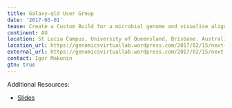 ```yaml
---
title: Galaxy-qld User Group
date: '2017-03-01'
tease: Create a Custom Build for a microbial genome and visualise aligned reads in Trackster
continent: AU
location: St Lucia Campus, University of Queensland, Brisbane. Australia
location_url: https://genomicsvirtuallab.wordpress.com/2017/02/15/next-meeting-of-galaxy-qld-users-is-on-march-1/
external_url: https://genomicsvirtuallab.wordpress.com/2017/02/15/next-meeting-of-galaxy-qld-users-is-on-march-1/
contact: Igor Makunin
gtn: true
---
```

Additional Resources:
- [Slides](https://dl.dropboxusercontent.com/u/44487329/170301_meetup_custom_genomes.pdf)
